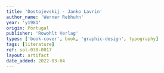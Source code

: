```yaml
---
title: 'Dostojevskij - Janko Lavrin'
author_name: 'Werner Rebhuhn'
year: 'y1981'
origin: Portugal
publisher: 'Rowohlt Verlag'
types: ['book-cover', book, 'graphic-design', typography]
tags: [literature]
ref: sol-030-0017
layout: artifact
date_added: 2022-03-04
---
```

